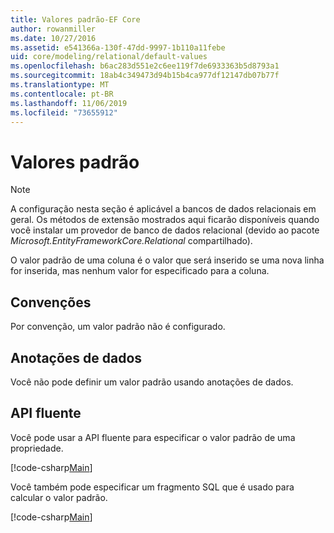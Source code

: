 ```yaml
---
title: Valores padrão-EF Core
author: rowanmiller
ms.date: 10/27/2016
ms.assetid: e541366a-130f-47dd-9997-1b110a11febe
uid: core/modeling/relational/default-values
ms.openlocfilehash: b6ac283d551e2c6ee119f7de6933363b5d8793a1
ms.sourcegitcommit: 18ab4c349473d94b15b4ca977df12147db07b77f
ms.translationtype: MT
ms.contentlocale: pt-BR
ms.lasthandoff: 11/06/2019
ms.locfileid: "73655912"
---
```

# <a name="default-values"></a>Valores padrão

> [!NOTE]  
> A configuração nesta seção é aplicável a bancos de dados relacionais em geral. Os métodos de extensão mostrados aqui ficarão disponíveis quando você instalar um provedor de banco de dados relacional (devido ao pacote *Microsoft.EntityFrameworkCore.Relational* compartilhado).

O valor padrão de uma coluna é o valor que será inserido se uma nova linha for inserida, mas nenhum valor for especificado para a coluna.

## <a name="conventions"></a>Convenções

Por convenção, um valor padrão não é configurado.

## <a name="data-annotations"></a>Anotações de dados

Você não pode definir um valor padrão usando anotações de dados.

## <a name="fluent-api"></a>API fluente

Você pode usar a API fluente para especificar o valor padrão de uma propriedade.

[!code-csharp[Main](../../../../samples/core/Modeling/FluentAPI/Relational/DefaultValue.cs?name=DefaultValue&highlight=9)]

Você também pode especificar um fragmento SQL que é usado para calcular o valor padrão.

[!code-csharp[Main](../../../../samples/core/Modeling/FluentAPI/Relational/DefaultValueSql.cs?name=DefaultValueSql&highlight=9)]
